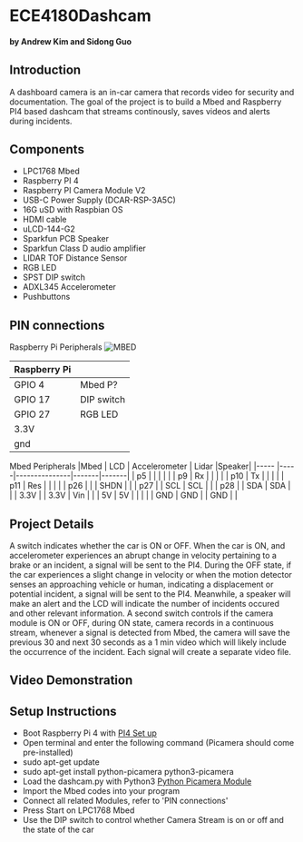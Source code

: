 
# ECE4180Dashcam
#### by Andrew Kim and Sidong Guo

## Introduction
A dashboard camera is an in-car camera that records video for security and documentation. The goal of the project is to build a Mbed and Raspberry PI4 based dashcam that streams continously, saves videos and alerts during incidents. 

## Components
* LPC1768 Mbed 
* Raspberry PI 4 
* Raspberry PI Camera Module V2
* USB-C Power Supply (DCAR-RSP-3A5C)
* 16G uSD with Raspbian OS 
* HDMI cable
* uLCD-144-G2
* Sparkfun PCB Speaker 
* Sparkfun Class D audio amplifier 
* LIDAR TOF Distance Sensor
* RGB LED
* SPST DIP switch
* ADXL345 Accelerometer
* Pushbuttons 

## PIN connections
Raspberry Pi Peripherals 
![MBED](https://user-images.githubusercontent.com/82831509/116631723-8f6a7400-a923-11eb-97dc-e1964e7295b3.jpg)

|Raspberry Pi|      |
|------------|------|
|  GPIO 4    | Mbed P?| 
|  GPIO 17   | DIP switch |
|  GPIO 27   | RGB LED    |
| 3.3V       |      |
| gnd        |      |

Mbed Peripherals
|Mbed  | LCD | Accelerometer | Lidar |Speaker|
|----- |-----|---------------|-------|-------|
| p5   |     |               |       |       |
| p9   | Rx  |               |       |       |
| p10  | Tx  |               |       |       |
| p11  | Res |               |       |       |
| p26  |     |               | SHDN  |       |
| p27  |     | SCL           | SCL   |       |
| p28  |     | SDA           | SDA   |       |
| 3.3V |     | 3.3V          | Vin   |       |
| 5V   | 5V  |               |       |       |
| GND  | GND |               | GND   |       |

## Project Details
A switch indicates whether the car is ON or OFF. When the car is ON, and accelerometer experiences an abrupt change in velocity pertaining to a brake or an incident, a signal will be sent to the PI4. During the OFF state, if the car experiences a slight change in velocity or when the motion detector senses an approaching vehicle or human, indicating a displacement or potential incident, a signal will be sent to the PI4. Meanwhile, a speaker will make an alert and the LCD will indicate the number of incidents occured and other relevant information. A second switch controls if the camera module is ON or OFF, during ON state, camera records in a continuous stream, whenever a signal is detected from Mbed, the camera will save the previous 30 and next 30 seconds as a 1 min video which will likely include the occurrence of the incident. Each signal will create a separate video file. 
## Video Demonstration

## Setup Instructions
* Boot Raspberry Pi 4 with [PI4 Set up](https://www.raspberrypi.org/documentation/installation/installing-images/README.md)
* Open terminal and enter the following command (Picamera should come pre-installed) 
* sudo apt-get update
* sudo apt-get install python-picamera python3-picamera
* Load the dashcam.py with Python3 
[Python Picamera Module](https://picamera.readthedocs.io/en/release-1.13/recipes1.html#recording-to-a-circular-stream)
* Import the Mbed codes into your program
* Connect all related Modules, refer to 'PIN connections'
* Press Start on LPC1768 Mbed 
* Use the DIP switch to control whether Camera Stream is on or off and the state of the car
